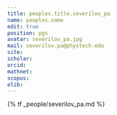 ```yaml
---
title: peoples.title.severilov_pa
name: peoples.name
edit: true
position: pgs
avatar: severilov_pa.jpg
mail: severilov.pa@phystech.edu
site:
scholar:
orcid:
mathnet:
scopus:
elib:
---
```


{% tf _people/severilov_pa.md %}
